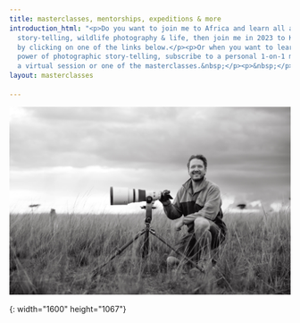 ```yaml
---
title: masterclasses, mentorships, expeditions & more
introduction_html: "<p>Do you want to join me to Africa and learn all about photographic
  story-telling, wildlife photography & life, then join me in 2023 to Kenya or Zambia
  by clicking on one of the links below.</p><p>Or when you want to learn about the
  power of photographic story-telling, subscribe to a personal 1-on-1 mentorship session,
  a virtual session or one of the masterclasses.&nbsp;</p><p>&nbsp;</p>"
layout: masterclasses

---
```


![](/uploads/1y6a0358.jpg)

{: width="1600" height="1067"}​​​​​​